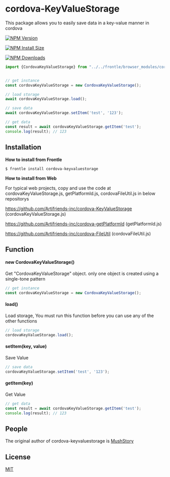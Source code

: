 # cordova-KeyValueStorage

This package allows you to easily save data in a key-value manner in cordova

[![NPM Version][npm-version-image]][npm-url]

[![NPM Install Size][npm-install-size-image]][npm-install-size-url]

[![NPM Downloads][npm-downloads-image]][npm-downloads-url]

```javascript
import {CordovaKeyValueStorage} from "../../frontle/browser_modules/cordova-keyvaluestorage/cordovaKeyValueStorage.js";


// get instance
const cordovaKeyValueStorage = new CordovaKeyValueStorage();

// load storage
await cordovaKeyValueStorage.load();

// save data
await cordovaKeyValueStorage.setItem('test', '123');

// get data
const result = await cordovaKeyValueStorage.getItem('test');
console.log(result); // 123
```



## Installation

**How to install from Frontle**

```shell
$ frontle install cordova-keyvaluestorage
```



**How to install from Web**

For typical web projects, copy and use the code at cordovaKeyValueStorage.js, getPlatformId.js, cordovaFileUtil.js in below repositorys

https://github.com/Artifriends-inc/cordova-KeyValueStorage (cordovaKeyValueStorage.js)

https://github.com/Artifriends-inc/cordova-getPlatformId (getPlatformId.js)

https://github.com/Artifriends-inc/cordova-FileUtil (cordovaFileUtil.js)



## Function

#### new CordovaKeyValueStorage()

Get "CordovaKeyValueStorage" object. only one object is created using a single-tone pattern

```javascript
// get instance
const cordovaKeyValueStorage = new CordovaKeyValueStorage();
```



#### load()

Load storage, You must run this function before you can use any of the other functions

```javascript
// load storage
cordovaKeyValueStorage.load();
```



#### setItem(key, value)

Save Value

```javascript
// save data
cordovaKeyValueStorage.setItem('test', '123');
```



#### getItem(key)

Get Value

```javascript
// get data
const result = await cordovaKeyValueStorage.getItem('test');
console.log(result); // 123
```



## People

The original author of cordova-keyvaluestorage is [MushStory](https://github.com/MushStory)



## License

[MIT](LICENSE)



[npm-downloads-image]: https://badgen.net/npm/dm/cordova-keyvaluestorage
[npm-downloads-url]: https://npmcharts.com/compare/cordova-keyvaluestorage?minimal=true
[npm-install-size-image]: https://badgen.net/packagephobia/install/cordova-keyvaluestorage
[npm-install-size-url]: https://packagephobia.com/result?p=cordova-keyvaluestorage
[npm-url]: https://npmjs.org/package/cordova-keyvaluestorage
[npm-version-image]: https://badgen.net/npm/v/cordova-keyvaluestorage
